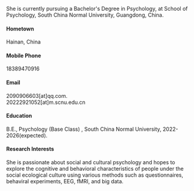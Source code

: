 


She is currently pursuing a Bachelor's Degree in Psychology, at School of Psychology, South China Normal University, Guangdong, China.

#### Hometown
Hainan, China

#### Mobile Phone
18389470916

#### Email
2090906603[at]qq.com.\
20222921052[at]m.scnu.edu.cn

#### Education
B.E., Psychology (Base Class) , South China Normal University, 2022-2026(expected).

#### Research Interests
She is passionate about social and cultural psychology and hopes to explore the cognitive and behavioral characteristics of people under the social ecological culture using various methods such as questionnaires, behaviral experiments, EEG, fMRI, and big data.



